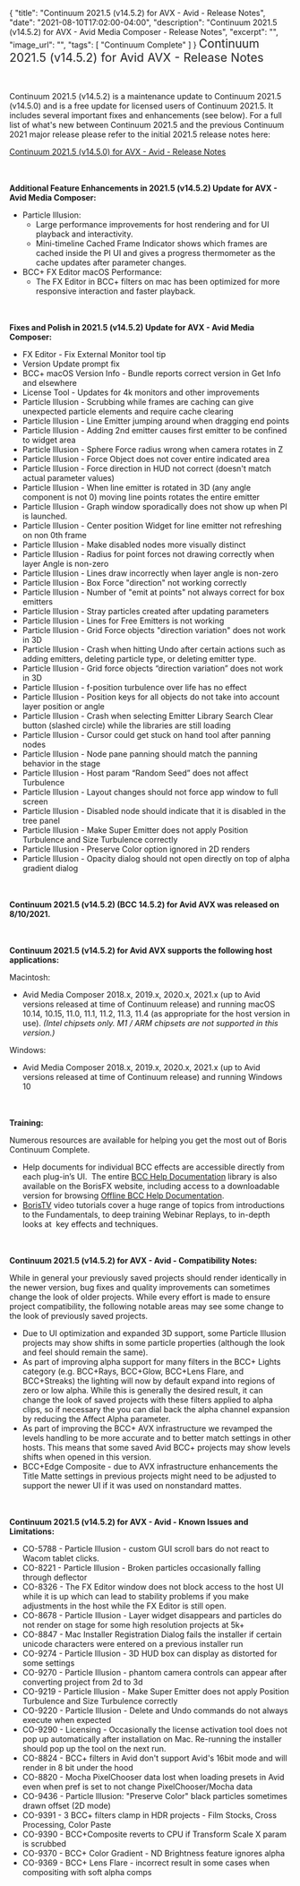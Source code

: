 {
  "title": "Continuum 2021.5 (v14.5.2) for AVX - Avid - Release Notes",
  "date": "2021-08-10T17:02:00-04:00",
  "description": "Continuum 2021.5 (v14.5.2) for AVX - Avid Media Composer - Release Notes",
  "excerpt": "",
  "image_url": "",
  "tags": [
    "Continuum Complete"
  ]
}
<span style="color: rgb(40, 40, 40); font-size: 1.5em; word-spacing: 0.5px;">Continuum 2021.5 (v14.5.2) for Avid AVX - Release Notes</span>

<span style="font-size: 1rem;"> </span>

Continuum 2021.5 (v14.5.2) is a maintenance update to Continuum 2021.5 (v14.5.0) and is a free update for licensed users of Continuum 2021.5.  It includes several important fixes and enhancements (see below).  For a full list of what's new between Continuum 2021.5 and the previous Continuum 2021 major release please refer to the initial 2021.5 release notes here:

[Continuum 2021.5 (v14.5.0) for AVX - Avid - Release Notes](/release-notes/continuum-2021.5-v14.5.0-for-avx-avid-release-notes/)

<span style="font-size: 1rem;"> </span>

**Additional Feature Enhancements in 2021.5 (v14.5.2) Update for AVX - Avid Media Composer:**

* Particle Illusion:
  * Large performance improvements for host rendering and for UI playback and interactivity.
  * Mini-timeline Cached Frame Indicator shows which frames are cached inside the PI UI and gives a progress thermometer as the cache updates after parameter changes.
* BCC+ FX Editor macOS Performance:
  * The FX Editor in BCC+ filters on mac has been optimized for more responsive interaction and faster playback.

<span style="font-size: 1rem;"> </span>

**Fixes and Polish in 2021.5 (v14.5.2) Update for AVX - Avid Media Composer:**

* FX Editor - Fix External Monitor tool tip
* Version Update prompt fix
* BCC+ macOS Version Info - Bundle reports correct version in Get Info and elsewhere
* License Tool - Updates for 4k monitors and other improvements
* Particle Illusion - Scrubbing while frames are caching can give unexpected particle elements and require cache clearing
* Particle Illusion - Line Emitter jumping around when dragging end points
* Particle Illusion - Adding 2nd emitter causes first emitter to be confined to widget area
* Particle Illusion - Sphere Force radius wrong when camera rotates in Z
* Particle Illusion - Force Object does not cover entire indicated area
* Particle Illusion - Force direction in HUD not correct (doesn't match actual parameter values)
* Particle Illusion - When line emitter is rotated in 3D (any angle component is not 0) moving line points rotates the entire emitter
* Particle Illusion - Graph window sporadically does not show up when PI is launched.
* Particle Illusion - Center position Widget for line emitter not refreshing on non 0th frame
* Particle Illusion - Make disabled nodes more visually distinct
* Particle Illusion - Radius for point forces not drawing correctly when layer Angle is non-zero
* Particle Illusion - Lines draw incorrectly when layer angle is non-zero
* Particle Illusion - Box Force "direction" not working correctly
* Particle Illusion - Number of "emit at points" not always correct for box emitters
* Particle Illusion - Stray particles created after updating parameters
* Particle Illusion - Lines for Free Emitters is not working
* Particle Illusion - Grid Force objects "direction variation" does not work in 3D
* Particle Illusion - Crash when hitting Undo after certain actions such as adding emitters, deleting particle type, or deleting emitter type.
* Particle Illusion - Grid force objects “direction variation” does not work in 3D
* Particle Illusion - f-position turbulence over life has no effect
* Particle Illusion - Position keys for all objects do not take into account layer position or angle
* Particle Illusion - Crash when selecting Emitter Library Search Clear button (slashed circle) while the libraries are still loading
* Particle Illusion - Cursor could get stuck on hand tool after panning nodes
* Particle Illusion - Node pane panning should match the panning behavior in the stage
* Particle Illusion - Host param “Random Seed” does not affect Turbulence
* Particle Illusion - Layout changes should not force app window to full screen
* Particle Illusion - Disabled node should indicate that it is disabled in the tree panel
* Particle Illusion - Make Super Emitter does not apply Position Turbulence and Size Turbulence correctly
* Particle Illusion - Preserve Color option ignored in 2D renders
* Particle Illusion - Opacity dialog should not open directly on top of alpha gradient dialog

<span style="font-size: 1rem;"> </span>

**Continuum 2021.5 (v14.5.2) (BCC 14.5.2) for Avid AVX was released on 8/10/2021.**

<span style="font-size: 1rem;"> </span>

**Continuum 2021.5 (v14.5.2) for Avid AVX supports the following host applications:**

Macintosh:

* Avid Media Composer 2018.x, 2019.x, 2020.x, 2021.x (up to Avid versions released at time of Continuum release) and running macOS 10.14, 10.15, 11.0, 11.1, 11.2, 11.3, 11.4 (as appropriate for the host version in use).  _(Intel chipsets only.  M1 / ARM chipsets are not supported in this version.)_

Windows:

* Avid Media Composer 2018.x, 2019.x, 2020.x, 2021.x (up to Avid versions released at time of Continuum release) and running Windows 10

<span style="font-size: 1rem;"> </span>

**Training:**

Numerous resources are available for helping you get the most out of Boris Continuum Complete.

* Help documents for individual BCC effects are accessible directly from each plug-in’s UI.  The entire [BCC Help Documentation](/documentation/continuum/bcc-user-guide/ "BCC Help Documentation") library is also available on the BorisFX website, including access to a downloadable version for browsing [Offline BCC Help Documentation](https://cdn.borisfx.com/borisfx/store/BCC2019Documentation.zip "Offline Downloadable BCC Help Documentation").
* [BorisTV](/videos/) video tutorials cover a huge range of topics from introductions to the Fundamentals, to deep training Webinar Replays, to in-depth looks at  key effects and techniques.

<span style="font-size: 1rem;"> </span>

**Continuum 2021.5 (v14.5.2) for AVX - Avid - Compatibility Notes:**

While in general your previously saved projects should render identically in the newer version, bug fixes and quality improvements can sometimes change the look of older projects. While every effort is made to ensure project compatibility, the following notable areas may see some change to the look of previously saved projects.

* Due to UI optimization and expanded 3D support, some Particle Illusion projects may show shifts in some particle properties (although the look and feel should remain the same).
* As part of improving alpha support for many filters in the BCC+ Lights category (e.g. BCC+Rays, BCC+Glow, BCC+Lens Flare, and BCC+Streaks) the lighting will now by default expand into regions of zero or low alpha.  While this is generally the desired result, it can change the look of saved projects with these filters applied to alpha clips, so if necessary the you can dial back the alpha channel expansion by reducing the Affect Alpha parameter.
* As part of improving the BCC+ AVX infrastructure we revamped the levels handling to be more accurate and to better match settings in other hosts.  This means that some saved Avid BCC+ projects may show levels shifts when opened in this version.
* BCC+Edge Composite - due to AVX infrastructure enhancements the Title Matte settings in previous projects might need to be adjusted to support the newer UI if it was used on nonstandard mattes.

<span style="font-size: 1rem;"> </span>

**Continuum 2021.5 (v14.5.2) for AVX - Avid - Known Issues and Limitations:**

* CO-5788 - Particle Illusion - custom GUI scroll bars do not react to Wacom tablet clicks.
* CO-8221 - Particle Illusion - Broken particles occasionally falling through deflector
* CO-8326 - The FX Editor window does not block access to the host UI while it is up which can lead to stability problems if you make adjustments in the host while the FX Editor is still open.
* CO-8678 - Particle Illusion - Layer widget disappears and particles do not render on stage for some high resolution projects at 5k+
* CO-8847 - Mac Installer Registration Dialog fails the installer if certain unicode characters were entered on a previous installer run
* CO-9274 - Particle Illusion - 3D HUD box can display as distorted for some settings
* CO-9270 - Particle Illusion - phantom camera controls can appear after converting project from 2d to 3d
* CO-9219 - Particle Illusion - Make Super Emitter does not apply Position Turbulence and Size Turbulence correctly
* CO-9220 - Particle Illusion - Delete and Undo commands do not always execute when expected
* CO-9290 - Licensing - Occasionally the license activation tool does not pop up automatically after installation on Mac.  Re-running the installer should pop up the tool on the next run.
* CO-8824 - BCC+ filters in Avid don't support Avid's 16bit mode and will render in 8 bit under the hood
* CO-8820 - Mocha PixelChooser data lost when loading presets in Avid even when pref is set to not change PixelChooser/Mocha data
* CO-9436 - Particle Illusion: "Preserve Color" black particles sometimes drawn offset (2D mode)
* CO-9391 - 3 BCC+ filters clamp in HDR projects - Film Stocks, Cross Processing, Color Paste
* CO-9390 - BCC+Composite reverts to CPU if Transform Scale X param is scrubbed
* CO-9370 - BCC+ Color Gradient - ND Brightness feature ignores alpha
* CO-9369 - BCC+ Lens Flare - incorrect result in some cases when compositing with soft alpha comps

<div id="ext-gen9245"> </div>